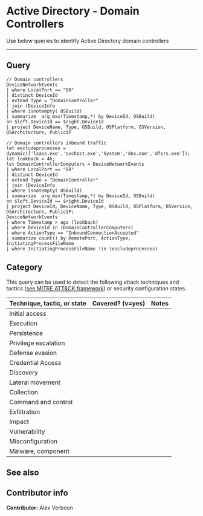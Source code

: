 # Active Directory - Domain Controllers

Use below queries to identify Active Directory domain controllers

---

## Query

```Kusto
// Domain controllers
DeviceNetworkEvents
| where LocalPort == "88"
| distinct DeviceId
| extend Type = "DomainController"
| join (DeviceInfo
| where isnotempty( OSBuild) 
| summarize  arg_max(Timestamp,*) by DeviceId, OSBuild)
on $left.DeviceId == $right.DeviceId
| project DeviceName, Type, OSBuild, OSPlatform, OSVersion, OSArchitecture, PublicIP
```

```Kusto
// Domain controllers inbound traffic
let escludeprocesses = dynamic(['lsass.exe','svchost.exe','System','dns.exe','dfsrs.exe']);
let lookback = 4h;
let DomainControllerComputers = DeviceNetworkEvents
| where LocalPort == "88"
| distinct DeviceId
| extend Type = "DomainController"
| join (DeviceInfo
| where isnotempty( OSBuild) 
| summarize  arg_max(Timestamp,*) by DeviceId, OSBuild)
on $left.DeviceId == $right.DeviceId
| project DeviceId, DeviceName, Type, OSBuild, OSPlatform, OSVersion, OSArchitecture, PublicIP;
DeviceNetworkEvents
| where Timestamp > ago (lookback)
| where DeviceId in (DomainControllerComputers)
| where ActionType == "InboundConnectionAccepted"
| summarize count() by RemotePort, ActionType, InitiatingProcessFileName 
| where InitiatingProcessFileName !in (escludeprocesses)
```



## Category

This query can be used to detect the following attack techniques and tactics ([see MITRE ATT&CK framework](https://attack.mitre.org/)) or security configuration states.

| Technique, tactic, or state | Covered? (v=yes) | Notes |
|-|-|-|
| Initial access |  |  |
| Execution |  |  |
| Persistence |  |  |
| Privilege escalation | |  |
| Defense evasion |  | |
| Credential Access |  |  |
| Discovery |  |  |
| Lateral movement |  |  |
| Collection |  |  |
| Command and control |  |  |
| Exfiltration |  |  |
| Impact |  |  |
| Vulnerability |  |  |
| Misconfiguration |  |  |
| Malware, component |  |  |

## See also

## Contributor info

**Contributor:** Alex Verboon